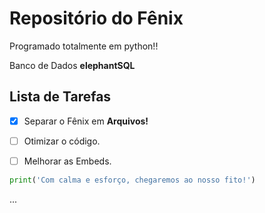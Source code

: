# Repositório do Fênix

 Programado totalmente em python!! 
 
 Banco de Dados **elephantSQL**


 
## Lista de Tarefas 

 - [x] Separar o Fênix em __Arquivos!__

 - [ ] Otimizar o código.

 - [ ] Melhorar as Embeds.

```py
print('Com calma e esforço, chegaremos ao nosso fito!')
```
...


